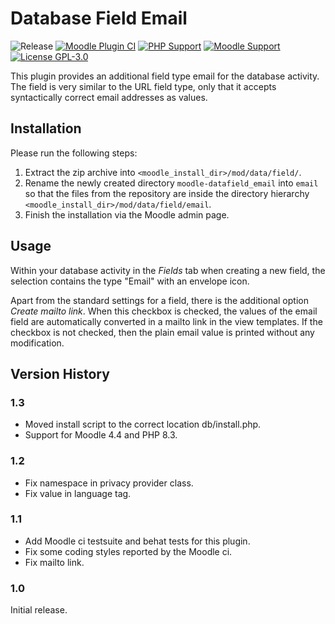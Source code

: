 # Database Field Email

![Release](https://img.shields.io/badge/Release-1.2-blue.svg)
[![Moodle Plugin CI](https://github.com/srobotta/moodle-datafield_email/actions/workflows/moodle-plugin-ci.yml/badge.svg?branch=master)](https://github.com/srobotta/moodle-datafield_email/actions?query=workflow%3A%22Moodle+Plugin+CI%22+branch%3Amaster)
[![PHP Support](https://img.shields.io/badge/php-7.4--8.3-blue)](https://github.com/srobotta/moodle-datafield_email/action)
[![Moodle Support](https://img.shields.io/badge/Moodle-4.1--4.4+-orange)](https://github.com/srobotta/moodle-datafield_email/actions)
[![License GPL-3.0](https://img.shields.io/github/license/srobotta/moodle-datafield_email?color=lightgrey)](https://github.com/srobotta/moodle-datafield_email/blob/main/LICENSE)

This plugin provides an additional field type email for the database activity.
The field is very similar to the URL field type, only that it accepts
syntactically correct email addresses as values.

## Installation

Please run the following steps:
1. Extract the zip archive into 
`<moodle_install_dir>/mod/data/field/`. 
1. Rename the newly created directory `moodle-datafield_email` into `email`
so that the files from the repository are inside the directory hierarchy
`<moodle_install_dir>/mod/data/field/email`.
1. Finish the installation via the Moodle admin page.

## Usage

Within your database activity in the *Fields* tab when creating a new
field, the selection contains the type "Email" with an envelope
icon.

Apart from the standard settings for a field, there is the additional
option *Create mailto link*. When this checkbox is checked, the
values of the email field are automatically converted in a mailto
link in the view templates. If the checkbox is not checked, then
the plain email value is printed without any modification.

## Version History

### 1.3

- Moved install script to the correct location db/install.php.
- Support for Moodle 4.4 and PHP 8.3.

### 1.2

- Fix namespace in privacy provider class.
- Fix value in language tag.

### 1.1

- Add Moodle ci testsuite and behat tests for this plugin.
- Fix some coding styles reported by the Moodle ci.
- Fix mailto link.

### 1.0

Initial release.

